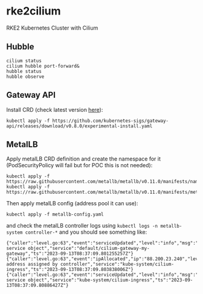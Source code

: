 # rke2cilium
RKE2 Kubernetes Cluster with Cilium


## Hubble
```
cilium status
cilium hubble port-forward&
hubble status
hubble observe
```

## Gateway API 

Install CRD (check latest version [here](https://github.com/kubernetes-sigs/gateway-api)):
```
kubectl apply -f https://github.com/kubernetes-sigs/gateway-api/releases/download/v0.8.0/experimental-install.yaml
```

## MetalLB

Apply metalLB CRD definition and create the namespace for it (PodSecurityPolicy will fail but for POC this is not needed):
```
kubectl apply -f https://raw.githubusercontent.com/metallb/metallb/v0.11.0/manifests/namespace.yaml
kubectl apply -f https://raw.githubusercontent.com/metallb/metallb/v0.11.0/manifests/metallb.yaml
```

Then apply metalLB config (address pool it can use):
```
kubectl apply -f metallb-config.yaml
```

and check the metalLB controller logs using `kubectl logs -n metallb-system controller-*` and you should see something like:
```
{"caller":"level.go:63","event":"serviceUpdated","level":"info","msg":"updated service object","service":"default/cilium-gateway-my-gateway","ts":"2023-09-13T08:37:09.801255257Z"}
{"caller":"level.go:63","event":"ipAllocated","ip":"88.200.23.240","level":"info","msg":"IP address assigned by controller","service":"kube-system/cilium-ingress","ts":"2023-09-13T08:37:09.803838006Z"}
{"caller":"level.go:63","event":"serviceUpdated","level":"info","msg":"updated service object","service":"kube-system/cilium-ingress","ts":"2023-09-13T08:37:09.80886427Z"}
```
